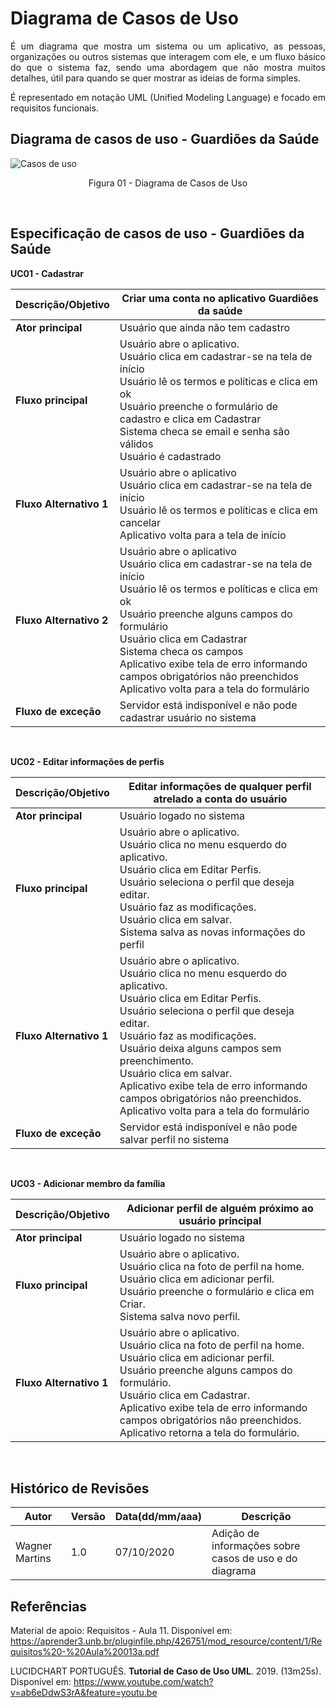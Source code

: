 # Diagrama de Casos de Uso

<p align='justify'>É um diagrama que mostra um sistema ou um aplicativo, as pessoas, organizações ou outros sistemas que interagem com ele, e um fluxo básico do que o sistema faz, sendo uma abordagem que não mostra muitos detalhes, útil para quando se quer mostrar as ideias de forma simples.</p>

<p align='justify'>É representado em notação UML (Unified Modeling Language) e focado em requisitos funcionais.</p>

## Diagrama de casos de uso - Guardiões da Saúde

![Casos de uso](https://user-images.githubusercontent.com/47457792/95368370-682b5700-08ac-11eb-9355-97a77c2f4182.png)

<p align='center'>Figura 01 - Diagrama de Casos de Uso</p>

<br>

## Especificação de casos de uso - Guardiões da Saúde

**UC01 - Cadastrar**

| **Descrição/Objetivo** | Criar uma conta no aplicativo Guardiões da saúde |
|------|-------|
| **Ator principal**  | Usuário que ainda não tem cadastro |
| **Fluxo principal** | Usuário abre o aplicativo. <br>Usuário clica em cadastrar-se na tela de início <br>Usuário lê os termos e políticas e clica em ok <br>Usuário preenche o formulário de cadastro e clica em Cadastrar <br>Sistema checa se email e senha são válidos <br>Usuário é cadastrado|
| **Fluxo Alternativo 1** | Usuário abre o aplicativo <br>Usuário clica em cadastrar-se na tela de início <br>Usuário lê os termos e políticas e clica em cancelar <br>Aplicativo volta para a tela de início|
| **Fluxo Alternativo 2** | Usuário abre o aplicativo <br>Usuário clica em cadastrar-se na tela de início <br>Usuário lê os termos e políticas e clica em ok <br>Usuário preenche alguns campos do formulário <br>Usuário clica em Cadastrar <br>Sistema checa os campos <br>Aplicativo exibe tela de erro informando campos obrigatórios não preenchidos <br>Aplicativo volta para a tela do formulário <br>|
| **Fluxo de exceção** | Servidor está indisponível e não pode cadastrar usuário no sistema |

<br>

**UC02 - Editar informações de perfis**

| **Descrição/Objetivo** | Editar informações de qualquer perfil atrelado a conta do usuário |
|------|-------|
| **Ator principal**  | Usuário logado no sistema |
| **Fluxo principal** | Usuário abre o aplicativo. <br>Usuário clica no menu esquerdo do aplicativo.<br>Usuário clica em Editar Perfis.<br>Usuário seleciona o perfil que deseja editar.<br>Usuário faz as modificações.<br>Usuário clica em salvar.<br>Sistema salva as novas informações do perfil |
| **Fluxo Alternativo 1** | Usuário abre o aplicativo.<br>Usuário clica no menu esquerdo do aplicativo.<br>Usuário clica em Editar Perfis.<br>Usuário seleciona o perfil que deseja editar.<br>Usuário faz as modificações.<br>Usuário deixa alguns campos sem preenchimento.<br>Usuário clica em salvar.<br>Aplicativo exibe tela de erro informando campos obrigatórios não preenchidos.<br>Aplicativo volta para a tela do formulário |
| **Fluxo de exceção** | Servidor está indisponível e não pode salvar perfil no sistema |

<br>

**UC03 - Adicionar membro da família**

| **Descrição/Objetivo** | Adicionar perfil de alguém próximo ao usuário principal |
|------|-------|
| **Ator principal**  | Usuário logado no sistema |
| **Fluxo principal** | Usuário abre o aplicativo. <br>Usuário clica na foto de perfil na home.<br>Usuário clica em adicionar perfil.<br>Usuário preenche o formulário e clica em Criar.<br>Sistema salva novo perfil. |
| **Fluxo Alternativo 1** | Usuário abre o aplicativo.<br>Usuário clica na foto de perfil na home.<br>Usuário clica em adicionar perfil.<br>Usuário preenche alguns campos do formulário.<br>Usuário clica em Cadastrar.<br>Aplicativo exibe tela de erro informando campos obrigatórios não preenchidos.<br>Aplicativo retorna a tela do formulário. |

<br>

## Histórico de Revisões

| Autor | Versão | Data(dd/mm/aaa) | Descrição
|------|-------|-------|-------
| Wagner Martins | 1.0 | 07/10/2020 | Adição de informações sobre casos de uso e do diagrama

## Referências

Material de apoio: Requisitos - Aula 11. Disponível em: <https://aprender3.unb.br/pluginfile.php/426751/mod_resource/content/1/Requisitos%20-%20Aula%20013a.pdf>

LUCIDCHART PORTUGUÊS. **Tutorial de Caso de Uso UML**. 2019. (13m25s). Disponível em: <https://www.youtube.com/watch?v=ab6eDdwS3rA&feature=youtu.be>
